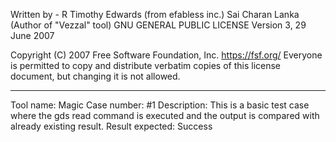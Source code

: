 Written by - 
R Timothy Edwards (from efabless inc.)
Sai Charan Lanka (Author of "Vezzal" tool)
GNU GENERAL PUBLIC LICENSE
Version 3, 29 June 2007

Copyright (C) 2007 Free Software Foundation, Inc. <https://fsf.org/>
Everyone is permitted to copy and distribute verbatim copies
of this license document, but changing it is not allowed.

-----

Tool name: Magic
Case number: #1
Description: 
This is a basic test case where the gds read command is executed and the output is compared with already existing result.
Result expected: Success